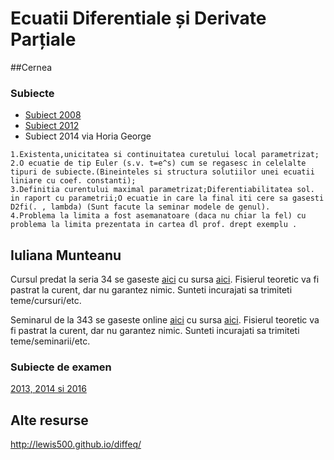 # Ecuatii Diferentiale și Derivate Parțiale

##Cernea

### Subiecte

- [Subiect 2008](https://www.dropbox.com/s/igkbm71868ndhxn/subiecte_2008.jpg?dl=0)
- [Subiect 2012](https://www.dropbox.com/s/qskjern5qwbqpzi/subiecte_2012.jpg?dl=0)
- Subiect 2014 via Horia George

```
1.Existenta,unicitatea si continuitatea curetului local parametrizat;
2.O ecuatie de tip Euler (s.v. t=e^s) cum se regasesc in celelalte tipuri de subiecte.(Bineinteles si structura solutiilor unei ecuatii liniare cu coef. constanti);
3.Definitia curentului maximal parametrizat;Diferentiabilitatea sol. in raport cu parametrii;O ecuatie in care la final iti cere sa gasesti D2fi(. , lambda) (Sunt facute la seminar modele de genul).
4.Problema la limita a fost asemanatoare (daca nu chiar la fel) cu problema la limita prezentata in cartea dl prof. drept exemplu .
```

## Iuliana Munteanu

Cursul predat la seria 34 se gaseste [aici](http://vladionescu.me/eccurs.html) cu sursa [aici](https://raw.githubusercontent.com/Vlaaaaaaad/FMI-public-materials/master/EcuatiiDiferentialeSiCuDerivatePartiale/EcuatiiDiferentialeSiCuDerivatePartiale(Curs).md). Fisierul teoretic va fi pastrat la curent, dar nu garantez nimic. Sunteti incurajati sa trimiteti teme/cursuri/etc.

Seminarul de la 343 se gaseste online [aici](http://vladionescu.me/ecseminar.html) cu sursa [aici](https://raw.githubusercontent.com/Vlaaaaaaad/FMI-public-materials/master/EcuatiiDiferentialeSiCuDerivatePartiale/EcuatiiDiferentialeSiCuDerivatePartiale(Seminar).md). Fisierul teoretic va fi pastrat la curent, dar nu garantez nimic. Sunteti incurajati sa trimiteti teme/seminarii/etc.

### Subiecte de examen

[2013, 2014 si 2016](https://www.dropbox.com/sh/nk7s9buf21yok52/AADQO2DTE1JE6Ue0dfTVo14Va?dl=0)

## Alte resurse

http://lewis500.github.io/diffeq/
